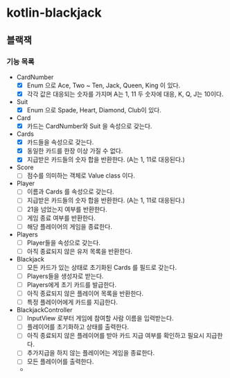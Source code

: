 # kotlin-blackjack

## 블랙잭

### 기능 목록
- CardNumber
  - [x] Enum 으로 Ace, Two ~ Ten, Jack, Queen, King 이 있다.
  - [x] 각각 값은 대응되는 숫자를 가지며 A는 1, 11 두 숫자에 대응, K, Q, J는 10이다.
- Suit
  - [x] Enum 으로 Spade, Heart, Diamond, Club이 있다.
- Card
  - [x] 카드는 CardNumber와 Suit 을 속성으로 갖는다.
- Cards
  - [x] 카드들을 속성으로 갖는다.
  - [x] 동일한 카드를 한장 이상 가질 수 없다.
  - [x] 지급받은 카드들의 숫자 합을 반환한다. (A는 1, 11로 대응된다.)
- Score
  - [ ] 점수를 의미하는 객체로 Value class 이다.
- Player
  - [ ] 이름과 Cards 를 속성으로 갖는다.
  - [ ] 지급받은 카드들의 숫자 합을 반환한다. (A는 1, 11로 대응된다.)
  - [ ] 21을 넘었는지 여부를 반환한다.
  - [ ] 게임 종료 여부를 반환한다.
  - [ ] 해당 플레이어의 게임을 종료한다.
- Players
  - [ ] Player들을 속성으로 갖는다.
  - [ ] 아직 종료되지 않은 유저 목록을 반환한다.
- Blackjack
  - [ ] 모든 카드가 있는 상태로 초기화된 Cards 를 필드로 갖는다.
  - [ ] Players들을 생성자로 받는다.
  - [ ] Players에게 초기 카드를 발급한다.
  - [ ] 아직 종료되지 않은 플레이어 목록을 반환한다.
  - [ ] 특정 플레이어에게 카드를 지급한다.
- BlackjackController
  - [ ] InputView 로부터 게임에 참여할 사람 이름을 입력받는다.
  - [ ] 플레이어를 초기화하고 상태를 출력한다.
  - [ ] 아직 종료되지 않은 플레이어를 받아 카드 지급 여부를 확인하고 필요시 지급한다.
  - [ ] 추가지급을 하지 않는 플레이어는 게임을 종료한다.
  - [ ] 모든 플레이어를 출력한다.
  - 